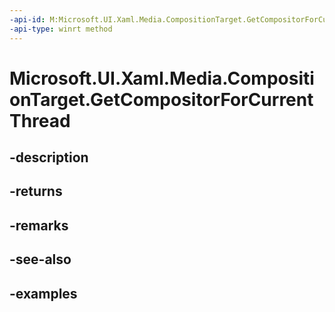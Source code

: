```yaml
---
-api-id: M:Microsoft.UI.Xaml.Media.CompositionTarget.GetCompositorForCurrentThread
-api-type: winrt method
---
```


# Microsoft.UI.Xaml.Media.CompositionTarget.GetCompositorForCurrentThread

<!--
public static Microsoft.UI.Composition.Compositor GetCompositorForCurrentThread ();
-->


## -description

## -returns

## -remarks

## -see-also

## -examples


